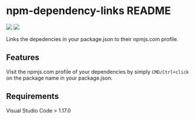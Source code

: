 # npm-dependency-links README

[![](https://vsmarketplacebadge.apphb.com/version/herrmannplatz.npm-dependency-links.svg)](https://marketplace.visualstudio.com/items?itemName=herrmannplatz.npm-dependency-links) [![](https://vsmarketplacebadge.apphb.com/installs/herrmannplatz.npm-dependency-links.svg)](https://marketplace.visualstudio.com/items?itemName=herrmannplatz.npm-dependency-links)

Links the depedencies in your package.json to their npmjs.com profile.

## Features

Visit the npmjs.com profile of your dependencies by simply `CMD/Ctrl+click` on the package name in your package.json.

## Requirements

Visual Studio Code > 1.17.0

